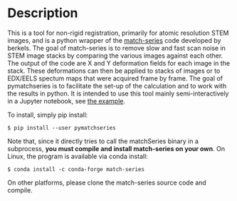 # Description
This is a tool for non-rigid registration, primarily for atomic resolution STEM images, and is a python wrapper of the [match-series](https://github.com/berkels/match-series) code developed by berkels. The goal of match-series is to remove slow and fast scan noise in STEM image stacks by comparing the various images against each other. The output of the code are X and Y deformation fields for each image in the stack. These deformations can then be applied to stacks of images or to EDX/EELS spectum maps that were acquired frame by frame. The goal of pymatchseries is to facilitate the set-up of the calculation and to work with the results in python. It is intended to use this tool mainly semi-interactively in a Jupyter notebook, see [the example](examples/example.ipynb).

To install, simply pip install:
```
$ pip install --user pymatchseries
```

Note that, since it directly tries to call the matchSeries binary in a subprocess, **you must compile and install match-series on your own**. On Linux, the program is available via conda install:

```
$ conda install -c conda-forge match-series
```

On other platforms, please clone the match-series source code and compile.
